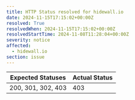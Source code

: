 ```yaml
---
title: HTTP Status resolved for hidewall.io
date: 2024-11-15T17:15:02+00:00Z
resolved: True
resolvedWhen: 2024-11-15T17:15:02+00:00Z
resolvedStartTime: 2024-11-08T11:28:04+00:00Z
severity: notice
affected:
  - hidewall.io
section: issue
---
```


| Expected Statuses | Actual Status  |
|-------------------|----------------|
| 200, 301, 302, 403 | 403 |
